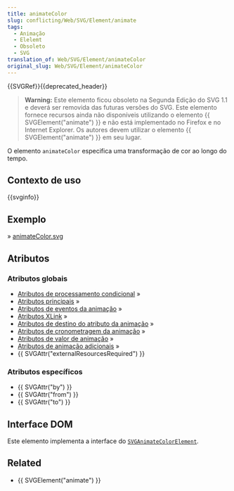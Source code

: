 ```yaml
---
title: animateColor
slug: conflicting/Web/SVG/Element/animate
tags:
  - Animação
  - Elelemt
  - Obsoleto
  - SVG
translation_of: Web/SVG/Element/animateColor
original_slug: Web/SVG/Element/animateColor
---
```

{{SVGRef}}{{deprecated_header}}

> **Warning:** Este elemento ficou obsoleto na Segunda Edição do SVG 1.1 e deverá ser removida das futuras versões do SVG. Este elemento fornece recursos ainda não disponíveis utilizando o elemento {{ SVGElement("animate") }} e não está implementado no Firefox e no Internet Explorer. Os autores devem utilizar o elemento {{ SVGElement("animate") }} em seu lugar.

O elemento `animateColor` especifica uma transformação de cor ao longo do tempo.

## Contexto de uso

{{svginfo}}

## Exemplo

» [animateColor.svg](/files/3264/animateColor.svg)

## Atributos

### Atributos globais

- [Atributos de processamento condicional](/pt-BR/docs/SVG/Attribute#ConditionalProccessing "en/SVG/Attribute#ConditionalProccessing") »
- [Atributos principais](/pt-BR/docs/SVG/Attribute#Core "en/SVG/Attribute#Core") »
- [Atributos de eventos da animação](/pt-BR/docs/SVG/Attribute#AnimationEvent "en/SVG/Attribute#AnimationEvent") »
- [Atributos XLink](/pt-BR/docs/SVG/Attribute#XLink "en/SVG/Attribute#XLink") »
- [Atributos de destino do atributo da animação](/pt-BR/docs/SVG/Attribute#AnimationAttributeTarget "en/SVG/Attribute#AnimationAttributeTarget") »
- [Atributos de cronometragem da animação](/pt-BR/docs/SVG/Attribute#AnimationTiming "en/SVG/Attribute#AnimationTiming") »
- [Atributos de valor de animação](/pt-BR/docs/SVG/Attribute#AnimationValue "en/SVG/Attribute#AnimationValue") »
- [Atributos de animação adicionais](/pt-BR/docs/SVG/Attribute#AnimationAddition "en/SVG/Attribute#AnimationAddition") »
- {{ SVGAttr("externalResourcesRequired") }}

### Atributos específicos

- {{ SVGAttr("by") }}
- {{ SVGAttr("from") }}
- {{ SVGAttr("to") }}

## Interface DOM

Este elemento implementa a interface do [`SVGAnimateColorElement`](/pt-BR/docs/DOM/SVGAnimateColorElement "en/DOM/SVGAnimateColorElement").

## Related

- {{ SVGElement("animate") }}
